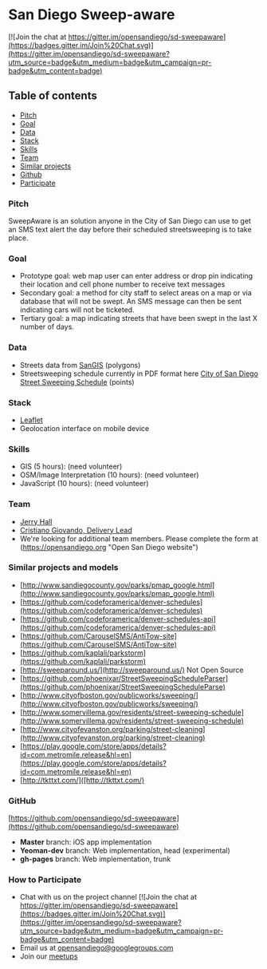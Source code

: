 # San Diego Sweep-aware

[![Join the chat at https://gitter.im/opensandiego/sd-sweepaware](https://badges.gitter.im/Join%20Chat.svg)](https://gitter.im/opensandiego/sd-sweepaware?utm_source=badge&utm_medium=badge&utm_campaign=pr-badge&utm_content=badge)

## Table of contents
- [Pitch](#section_pitch "Pitch")
- [Goal](#section_goal "Goal")
- [Data](#section_data "Data")
- [Stack](#section_stack "Stack")
- [Skills](#section_skills "Skills")
- [Team](#section_team "team")
- [Similar projects](#section_similar "Similar projects")
- [Github](#section_github "Github")
- [Participate](#section_participate "How to Participate")

### <a name="section_pitch"></a>Pitch

SweepAware is an solution anyone in the City of San Diego can use to get an SMS text alert the day before their scheduled streetsweeping is to take place.  

### <a name="section_goal"></a>Goal

- Prototype goal: web map user can enter address or drop pin indicating their location and cell phone number to receive text messages 
- Secondary goal: a method for city staff to select areas on a map or via database that will not be swept. An SMS message can then be sent indicating cars will not be ticketed.
- Tertiary goal: a map indicating streets that have been swept in the last X number of days.

### <a name="section_data"></a>Data

- Streets data from [SanGIS](http://www.sangis.org/ "San Diego Geographic Information Source") (polygons)
- Streetsweeping schedule currently in PDF format here [City of San Diego Street Sweeping Schedule](http://www.sandiego.gov/stormwater/services/sweepschedules.shtml "Street sweeping Schedule") (points)

### <a name="section_stack"></a>Stack

- [Leaflet](http://leafletjs.com/ "Leaflet JavaScript Library")
- Geolocation interface on mobile device

### <a name="section_skills"></a>Skills

- GIS (5 hours): (need volunteer)
- OSM/Image Interpretation (10 hours): (need volunteer)
- JavaScript (10 hours): (need volunteer)

### <a name="section_team"></a>Team

- [Jerry Hall](https://github.com/jerryhall "jerryhall")
- [Cristiano Giovando, Delivery Lead](https://github.com/cgiovando "cgiovando")
- We're looking for additional team members. Please complete the form at (https://opensandiego.org "Open San Diego website")

### <a name="section_similar"></a>Similar projects and models

- [http://www.sandiegocounty.gov/parks/pmap_google.html](http://www.sandiegocounty.gov/parks/pmap_google.html)  
- [https://github.com/codeforamerica/denver-schedules](https://github.com/codeforamerica/denver-schedules)  
- [https://github.com/codeforamerica/denver-schedules-api](https://github.com/codeforamerica/denver-schedules-api)  
- [https://github.com/CarouselSMS/AntiTow-site](https://github.com/CarouselSMS/AntiTow-site)  
- [https://github.com/kaplali/parkstorm](https://github.com/kaplali/parkstorm)  
- [http://sweeparound.us/](http://sweeparound.us/) Not Open Source  
- [https://github.com/phoenixar/StreetSweepingScheduleParser](https://github.com/phoenixar/StreetSweepingScheduleParse)  
- [http://www.cityofboston.gov/publicworks/sweeping/](http://www.cityofboston.gov/publicworks/sweeping/)  
- [http://www.somervillema.gov/residents/street-sweeping-schedule](http://www.somervillema.gov/residents/street-sweeping-schedule)  
- [http://www.cityofevanston.org/parking/street-cleaning](http://www.cityofevanston.org/parking/street-cleaning)  
- [https://play.google.com/store/apps/details?id=com.metromile.release&hl=en](https://play.google.com/store/apps/details?id=com.metromile.release&hl=en)  
- [http://tkttxt.com/]([http://tkttxt.com/)  

### <a name="section_github"></a>GitHub

[https://github.com/opensandiego/sd-sweepaware](https://github.com/opensandiego/sd-sweepaware)

- **Master** branch: iOS app implementation
- **Yeoman-dev** branch: Web implementation, head (experimental)
- **gh-pages** branch: Web implementation, trunk

### <a name="section_participate"></a>How to Participate

- Chat with us on the project channel [![Join the chat at https://gitter.im/opensandiego/sd-sweepaware](https://badges.gitter.im/Join%20Chat.svg)](https://gitter.im/opensandiego/sd-sweepaware?utm_source=badge&utm_medium=badge&utm_campaign=pr-badge&utm_content=badge)  
- Email us at [opensandiego@googlegroups.com](opensandiego@googlegroups.com)
- Join our [meetups](http://www.meetup.com/Open-San-Diego)
